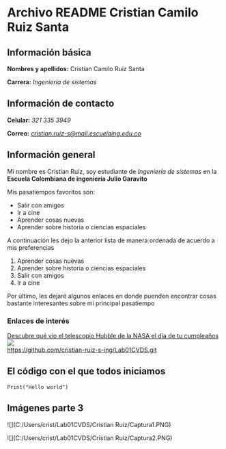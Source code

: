 # Archivo README Cristian Camilo Ruiz Santa

## Información básica

**Nombres y apellidos:** Cristian Camilo Ruiz Santa

**Carrera:** *Ingeniería de sistemas*

## Información de contacto

**Celular:** *321 335 3949*

**Correo:** *cristian.ruiz-s@mail.escuelaing.edu.co*

## Información general

Mi nombre es Cristian Ruiz, soy estudiante de *Ingeniería de sistemas* en la **Escuela Colombiana de ingeniería
Julio Garavito**

Mis pasatiempos favoritos son:
* Salir con amigos
* Ir a cine
* Aprender cosas nuevas
* Aprender sobre historia o ciencias espaciales

A continuación les dejo la anterior lista de manera ordenada de acuerdo a mis preferencias
1. Aprender cosas nuevas
2. Aprender sobre historia o ciencias espaciales
3. Salir con amigos
4. Ir a cine

Por último, les dejaré algunos enlaces en donde puenden encontrar cosas bastante interesantes sobre mi principal 
pasatiempo

### Enlaces de interés

[Descubre qué vio el telescopio Hubble de la NASA el día de tu cumpleaños](https://www.nasa.gov/content/goddard/what-did-hubble-see-on-your-birthday)
![](https://www.astromia.com/astronomia/fotos/telescopiohubble1.jpg)\
<https://github.com/cristian-ruiz-s-ing/Lab01CVDS.git>

## El código con el que todos iniciamos

```
Print("Hello world")
```

## Imágenes parte 3


![](C:/Users/crist/Lab01CVDS/Cristian Ruiz/Captura1.PNG)


![](C:/Users/crist/Lab01CVDS/Cristian Ruiz/Captura2.PNG)
